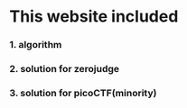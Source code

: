 # This website included
### 1. algorithm
### 2. solution for zerojudge
### 3. solution for picoCTF(minority)
